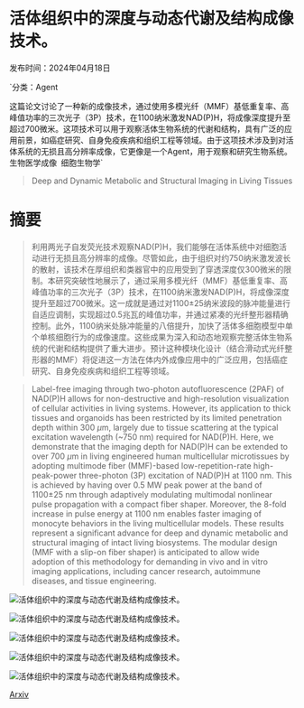# 活体组织中的深度与动态代谢及结构成像技术。

发布时间：2024年04月18日

`分类：Agent

这篇论文讨论了一种新的成像技术，通过使用多模光纤（MMF）基低重复率、高峰值功率的三次光子（3P）技术，在1100纳米激发NAD(P)H，将成像深度提升至超过700微米。这项技术可以用于观察活体生物系统的代谢和结构，具有广泛的应用前景，如癌症研究、自身免疫疾病和组织工程等领域。由于这项技术涉及到对活体系统的无损且高分辨率成像，它更像是一个Agent，用于观察和研究生物系统。` `生物医学成像` `细胞生物学`

> Deep and Dynamic Metabolic and Structural Imaging in Living Tissues

# 摘要

> 利用两光子自发荧光技术观察NAD(P)H，我们能够在活体系统中对细胞活动进行无损且高分辨率的成像。尽管如此，由于组织对约750纳米激发波长的散射，该技术在厚组织和类器官中的应用受到了穿透深度仅300微米的限制。本研究突破性地展示了，通过采用多模光纤（MMF）基低重复率、高峰值功率的三次光子（3P）技术，在1100纳米激发NAD(P)H，将成像深度提升至超过700微米。这一成就是通过对1100±25纳米波段的脉冲能量进行自适应调制，实现超过0.5兆瓦的峰值功率，并通过紧凑的光纤整形器精确控制。此外，1100纳米处脉冲能量的八倍提升，加快了活体多细胞模型中单个单核细胞行为的成像速度。这些成果为深入和动态地观察完整活体生物系统的代谢和结构提供了重大进步。预计这种模块化设计（结合滑动式光纤整形器的MMF）将促进这一方法在体内外成像应用中的广泛应用，包括癌症研究、自身免疫疾病和组织工程等领域。

> Label-free imaging through two-photon autofluorescence (2PAF) of NAD(P)H allows for non-destructive and high-resolution visualization of cellular activities in living systems. However, its application to thick tissues and organoids has been restricted by its limited penetration depth within 300 $μ$m, largely due to tissue scattering at the typical excitation wavelength (~750 nm) required for NAD(P)H. Here, we demonstrate that the imaging depth for NAD(P)H can be extended to over 700 $μ$m in living engineered human multicellular microtissues by adopting multimode fiber (MMF)-based low-repetition-rate high-peak-power three-photon (3P) excitation of NAD(P)H at 1100 nm. This is achieved by having over 0.5 MW peak power at the band of 1100$\pm$25 nm through adaptively modulating multimodal nonlinear pulse propagation with a compact fiber shaper. Moreover, the 8-fold increase in pulse energy at 1100 nm enables faster imaging of monocyte behaviors in the living multicellular models. These results represent a significant advance for deep and dynamic metabolic and structural imaging of intact living biosystems. The modular design (MMF with a slip-on fiber shaper) is anticipated to allow wide adoption of this methodology for demanding in vivo and in vitro imaging applications, including cancer research, autoimmune diseases, and tissue engineering.

![活体组织中的深度与动态代谢及结构成像技术。](../../..//opt/data/Projects/HuggingArxiv/paper_images/2404.11901/x1.png)

![活体组织中的深度与动态代谢及结构成像技术。](../../..//opt/data/Projects/HuggingArxiv/paper_images/2404.11901/x2.png)

![活体组织中的深度与动态代谢及结构成像技术。](../../..//opt/data/Projects/HuggingArxiv/paper_images/2404.11901/x3.png)

![活体组织中的深度与动态代谢及结构成像技术。](../../..//opt/data/Projects/HuggingArxiv/paper_images/2404.11901/x4.png)

![活体组织中的深度与动态代谢及结构成像技术。](../../..//opt/data/Projects/HuggingArxiv/paper_images/2404.11901/x5.png)

[Arxiv](https://arxiv.org/abs/2404.11901)